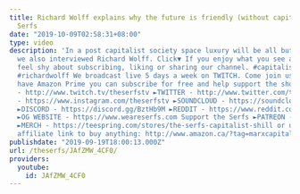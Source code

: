 ```yaml
---
title: Richard Wolff explains why the future is friendly (without capitalism) | The
  Serfs
date: "2019-10-09T02:58:31+08:00"
type: video
description: 'In a post capitalist society space luxury will be all but ensured. Oh
  we also interviewed Richard Wolff. Click▼ If you enjoy what you see and hear don''t
  feel shy about subscribing, liking or sharing our channel. #capitalism #socialism
  #richardwolff We broadcast live 5 days a week on TWITCH. Come join us and if you
  have Amazon Prime you can subscribe for free and help support the show. ►TWITCH
  - http://www.twitch.tv/theserfstv ►TWITTER - http://www.twitter.com/theserfstv ►INSTAGRAM
  - https://www.instagram.com/theserfstv ►SOUNDCLOUD - https://soundcloud.com/theserfstv
  ►DISCORD - https://discord.gg/BztHb9M ►REDDIT - https://www.reddit.com/r/theserfstv
  ►OG WEBSITE - https://www.weareserfs.com Support the Serfs ►PATREON - http://www.patreon.com/theserfs
  ►MERCH - https://teespring.com/stores/the-serfs-capitalist-shill or use The Serfs
  affiliate link to buy anything: http://www.amazon.ca/?tag=marxcapital-20'
publishdate: "2019-09-19T18:00:13.000Z"
url: /theserfs/JAfZMW_4CF0/
providers:
  youtube:
    id: JAfZMW_4CF0
---
```


